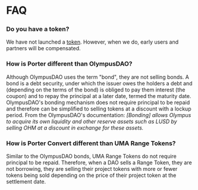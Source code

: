 # FAQ

### Do you have a token?

We have not launched a [token](protocol/prtr-token.md). However, when we do, early users and partners will be compensated.

### How is Porter different than OlympusDAO?

Although OlympusDAO uses the term "bond", they are not selling bonds. A bond is a debt security, under which the issuer owes the holders a debt and (depending on the terms of the bond) is obliged to pay them interest (the coupon) and to repay the principal at a later date, termed the maturity date. OlympusDAO's bonding mechanism does not require principal to be repaid and therefore can be simplified to selling tokens at a discount with a lockup period. From the OlympusDAO's documentation: _\[Bonding] allows Olympus to acquire its own liquidity and other reserve assets such as LUSD by selling OHM at a discount in exchange for these assets._

### How is Porter Convert different than UMA Range Tokens?

Similar to the OlympusDAO bonds, UMA Range Tokens do not require principal to be repaid. Therefore, when a DAO sells a Range Token, they are not borrowing, they are selling their project tokens with more or fewer tokens being sold depending on the price of their project token at the settlement date.
